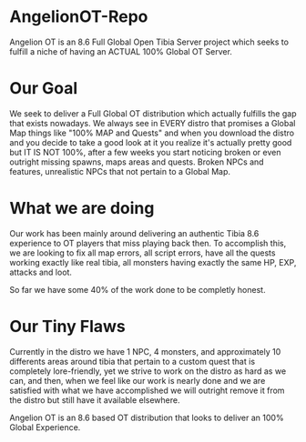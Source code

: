 # AngelionOT-Repo

Angelion OT is an 8.6 Full Global Open Tibia Server project which seeks to fulfill a niche of having an ACTUAL 100% Global OT Server.

# Our Goal

We seek to deliver a Full Global OT distribution which actually fulfills the gap that exists nowadays.
We always see in EVERY distro that promises a Global Map things like "100% MAP and Quests" and when you download the distro
and you decide to take a good look at it you realize it's actually pretty good but IT IS NOT 100%, after a few weeks you start
noticing broken or even outright missing spawns, maps areas and quests. Broken NPCs and features, unrealistic NPCs that not
pertain to a Global Map.

# What we are doing

Our work has been mainly around delivering an authentic Tibia 8.6 experience to OT players that miss playing back then.
To accomplish this, we are looking to fix all map errors, all script errors, have all the quests working exactly like real tibia,
all monsters having exactly the same HP, EXP, attacks and loot.

So far we have some 40% of the work done to be completly honest.

# Our Tiny Flaws

Currently in the distro we have 1 NPC, 4 monsters, and approximately 10 differents areas around tibia that pertain to a custom
quest that is completely lore-friendly, yet we strive to work on the distro as hard as we can, and then, when we feel like our work
is nearly done and we are satisfied with what we have accomplished we will outright remove it from the distro but still have it available
elsewhere.

Angelion OT is an 8.6 based OT distribution that looks to deliver an 100% Global Experience.